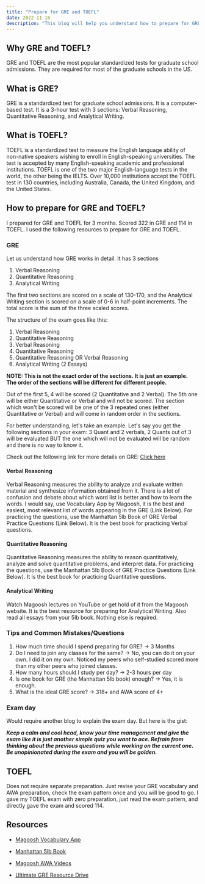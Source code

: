 ```yaml
---
title: "Prepare for GRE and TOEFL"
date: 2022-11-16
description: "This blog will help you understand how to prepare for GRE and TOEFL and my insights when I was in the process."
---
```

 
## Why GRE and TOEFL?
 
GRE and TOEFL are the most popular standardized tests for graduate school admissions. They are required for most of the graduate schools in the US.
 
## What is GRE?
 
GRE is a standardized test for graduate school admissions. It is a computer-based test. It is a 3-hour test with 3 sections: Verbal Reasoning, Quantitative Reasoning, and Analytical Writing.
 
## What is TOEFL?
 
TOEFL is a standardized test to measure the English language ability of non-native speakers wishing to enroll in English-speaking universities. The test is accepted by many English-speaking academic and professional institutions. TOEFL is one of the two major English-language tests in the world, the other being the IELTS. Over 10,000 institutions accept the TOEFL test in 130 countries, including Australia, Canada, the United Kingdom, and the United States.
 
## How to prepare for GRE and TOEFL?
 
I prepared for GRE and TOEFL for 3 months. Scored 322 in GRE and 114 in TOEFL. I used the following resources to prepare for GRE and TOEFL.
 
### GRE
 
Let us understand how GRE works in detail. It has 3 sections
 
1. Verbal Reasoning
2. Quantitative Reasoning
3. Analytical Writing
 
The first two sections are scored on a scale of 130-170, and the Analytical Writing section is scored on a scale of 0-6 in half-point increments. The total score is the sum of the three scaled scores.
 
The structure of the exam goes like this:
 
1. Verbal Reasoning
2. Quantitative Reasoning
3. Verbal Reasoning
4. Quantitative Reasoning
5. Quantitative Reasoning OR Verbal Reasoning
6. Analytical Writing (2 Essays)
 
**NOTE: This is not the exact order of the sections. It is just an example. The order of the sections will be different for different people.**
 
Out of the first 5, 4 will be scored (2 Quantitative and 2 Verbal). The 5th one will be either Quantitative or Verbal and will not be scored.  The section which won't be scored will be one of the 3 repeated ones (either Quantitative or Verbal) and will come in random order in the sections.
 
For better understanding, let's take an example. Let's say you get the following sections in your exam:
3 Quant and 2 verbals, 2 Quants out of 3 will be evaluated BUT the one which will not be evaluated will be random and there is no way to know it.
 
Check out the following link for more details on GRE: [Click here](https://www.ets.org/gre/test-takers/general-test/prepare/test-structure.html)
 
#### Verbal Reasoning
 
Verbal Reasoning measures the ability to analyze and evaluate written material and synthesize information obtained from it. There is a lot of confusion and debate about which word list is better and how to learn the words. I would say, use Vocabulary App by Magoosh, it is the best and easiest, most relevant list of words appearing in the GRE (Link Below). For practicing the questions, use the Manhattan 5lb Book of GRE Verbal Practice Questions (Link Below). It is the best book for practicing Verbal questions.
 
#### Quantitative Reasoning
 
Quantitative Reasoning measures the ability to reason quantitatively, analyze and solve quantitative problems, and interpret data. For practicing the questions, use the Manhattan 5lb Book of GRE Practice Questions (Link Below). It is the best book for practicing Quantitative questions.
 
#### Analytical Writing
 
Watch Magoosh lectures on YouTube or get hold of it from the Magoosh website. It is the best resource for preparing for Analytical Writing. Also read all essays from your 5lb book. Nothing else is required.
 
### Tips and Common Mistakes/Questions
 
1. How much time should I spend preparing for GRE? -> 3 Months
2. Do I need to join any classes for the same? -> No, you can do it on your own. I did it on my own. Noticed my peers who self-studied scored more than my other peers who joined classes.
3. How many hours should I study per day? -> 2-3 hours per day
4. Is one book for GRE (the Manhattan 5lb book) enough? -> Yes, it is enough.
5. What is the ideal GRE score? -> 318+ and AWA score of 4+
 
 
### Exam day
Would require another blog to explain the exam day. But here is the gist:
 
***Keep a calm and cool head, know your time management and give the exam like it is just another simple quiz you want to ace. Refrain from thinking about the previous questions while working on the current one. Be unopinionated during the exam and you will be golden.***
 
## TOEFL
 
Does not require separate preparation. Just revise your GRE vocabulary and AWA preparation, check the exam pattern once and you will be good to go. I gave my TOEFL exam with zero preparation, just read the exam pattern, and directly gave the exam and scored 114.
 
## Resources
 
- [Magoosh Vocabulary App](https://play.google.com/store/apps/details?id=com.magoosh.flashcards.gre&hl=en_IN&gl=US)
 
- [Manhattan 5lb Book](https://www.amazon.in/Book-Practice-Problems-Manhattan-Prep/dp/1506247598)
 
- [Magoosh AWA Videos](https://drive.google.com/drive/u/0/folders/0B5uIbKUaio29NDlvWEdJaFhkZ2M?resourcekey=0-FCTxujj3272ISUQ8kJit0Q)
 
- [Ultimate GRE Resource Drive](https://drive.google.com/drive/u/0/folders/0B7oAXKq8S9ZXfnNUWGJVcEJ5dFNKODhPZV9aeHZ0N29PblBVQ0tJUTNkUUhzLUhnQmR5V28?resourcekey=0-SUufXCavlX11IlICyxdDnQ)

